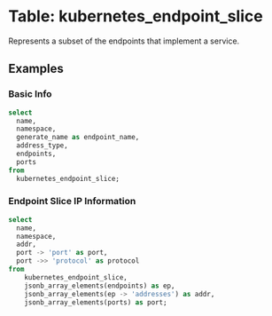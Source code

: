 # Table: kubernetes_endpoint_slice

Represents a subset of the endpoints that implement a service.

## Examples

### Basic Info

```sql
select
  name,
  namespace,
  generate_name as endpoint_name,
  address_type,
  endpoints,
  ports
from
  kubernetes_endpoint_slice;
```

### Endpoint Slice IP Information

```sql
select
  name,
  namespace,
  addr,
  port -> 'port' as port,
  port ->> 'protocol' as protocol
from
    kubernetes_endpoint_slice,
    jsonb_array_elements(endpoints) as ep,
    jsonb_array_elements(ep -> 'addresses') as addr,
    jsonb_array_elements(ports) as port;
```

